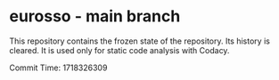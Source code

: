 # eurosso - main branch

This repository contains the frozen state of the repository.
Its history is cleared. It is used only for static code
analysis with Codacy.

Commit Time: 1718326309